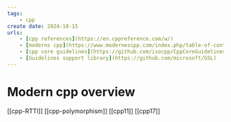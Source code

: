 ```yaml
---
tags:
    - cpp
create date: 2024-10-15
urls:
    - [cpp references](https://en.cppreference.com/w/)
    - [moderns cpp](https://www.modernescpp.com/index.php/table-of-content/)
    - [cpp core guidelines](https://github.com/isocpp/CppCoreGuidelines)
    - [Guidelines support library](https://github.com/microsoft/GSL)
---
```


# Modern cpp overview

[[cpp-RTTI]]
[[cpp-polymorphism]]
[[cpp11]]
[[cpp17]]

